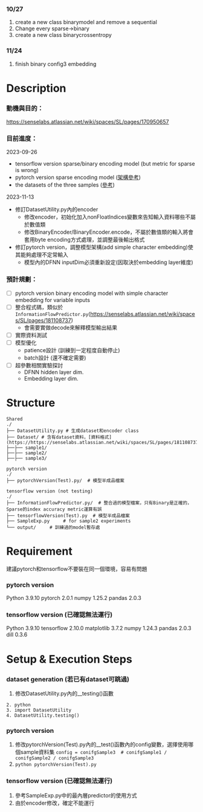 ###  10/27
1. create a new class binarymodel and remove a sequential
2. Change every sparse->binary
3. create a new class binarycrossentropy

###  11/24
1. finish binary config3 embedding

# Description
### 動機與目的：
https://senselabs.atlassian.net/wiki/spaces/SL/pages/170950657

### 目前進度：
2023-09-26
+ tensorflow version sparse/binary encoding model (but metric for sparse is wrong)
+ pytorch version sparse encoding model ([架構參考](https://senselabs.atlassian.net/wiki/spaces/SL/pages/170950657/NN#NN-Model))
+ the datasets of the three samples ([參考](https://senselabs.atlassian.net/wiki/spaces/SL/pages/218497027))

2023-11-13
+ 修訂DatasetUtility.py內的encoder
  * 修改encoder，初始化加入nonFloatIndices變數來告知輸入資料哪些不屬於數值類
  * 修改BinaryEncoder/BinaryEncoder.encode，不屬於數值類的輸入將會套用byte encoding方式處理，並調整最後輸出格式
+ 修訂pytorch version，調整模型架構(add simple character embedding)使其能夠處理不定常輸入
  * 模型內的DFNN inputDim必須重新設定(因取決於embedding layer維度)

### 預計規劃：
+ [ ] pytorch version binary encoding model with simple character embedding for variable inputs
+ [ ] 整合程式碼，類似於`InformationFlowPredictor.py`(https://senselabs.atlassian.net/wiki/spaces/SL/pages/181108737)
  * 會需要實做decode來解釋模型輸出結果
+ [ ] 實際資料測試
+ [ ] 模型優化
  * patience設計 (訓練到一定程度自動停止)
  * batch設計 (還不確定需要)
+ [ ] 超參數相關實驗探討
  * DFNN hidden layer dim.
  * Embedding layer dim.

# Structure
```
Shared
./
├── DatasetUtility.py # 生成dataset和encoder class
├── Dataset/ # 含有dataset資料，[資料格式](https://https://senselabs.atlassian.net/wiki/spaces/SL/pages/181108737)
├──├── sample1/
├──├── sample2/
├──├── sample3/

pytorch version
./
├── pytorchVersion(Test).py/  # 模型半成品檔案

tensorflow version (not testing)
./
├── InformationFlowPredictor.py/  # 整合過的模型檔案，只有Binary是正確的，Sparse的index accuracy metric運算有誤
├── tensorflowVersion(Test).py  # 模型半成品檔案
├── SampleExp.py     # for sample2 experiments
└── output/     # 訓練過的model暫存處

```

# Requirement
建議pytorch和tensorflow不要裝在同一個環境，容易有問題
### pytorch version
Python 3.9.10
pytorch 2.0.1
numpy 1.25.2
pandas 2.0.3

### tensorflow version (已確認無法運行)
Python 3.9.10
tensorflow 2.10.0
matplotlib 3.7.2
numpy 1.24.3
pandas 2.0.3
dill 0.3.6

# Setup & Execution Steps
### dataset generation (若已有dataset可跳過)
1. 修改DatasetUtility.py內的__testing()函數
```
2. python 
3. import DatasetUtility
4. DatasetUtility.testing()
```  


### pytorch version
1. 修改pytorchVersion(Test).py內的__test()函數內的config變數，選擇使用哪個sample資料集
`config = conifgSample3  # conifgSample1 / conifgSample2 / conifgSample3`
2. `python pytorchVersion(Test).py`

### tensorflow version (已確認無法運行)
1. 參考SampleExp.py中的最內層predictor的使用方式
2. 由於encoder修改，確定不能運行


